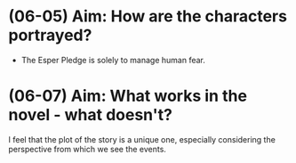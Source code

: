 # (06-05) Aim: How are the characters portrayed?

- The Esper Pledge is solely to manage human fear.




# (06-07) Aim: What works in the novel - what doesn't?

I feel that the plot of the story is a unique one, especially considering the perspective from which we see the events.